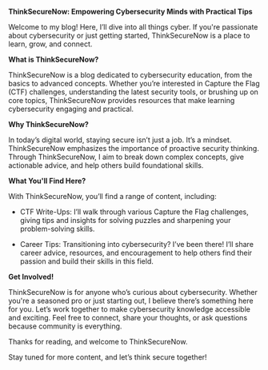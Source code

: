 **ThinkSecureNow: Empowering Cybersecurity Minds with Practical Tips**

Welcome to my blog! Here, I’ll dive into all things cyber. If you're passionate about cybersecurity or just getting started, ThinkSecureNow is a place to learn, grow, and connect.

**What is ThinkSecureNow?**

ThinkSecureNow is a blog dedicated to cybersecurity education, from the basics to advanced concepts. Whether you’re interested in Capture the Flag (CTF) challenges, understanding the latest security tools, or brushing up on core topics, ThinkSecureNow provides resources that make learning cybersecurity engaging and practical.

**Why ThinkSecureNow?**

In today’s digital world, staying secure isn’t just a job. It’s a mindset. ThinkSecureNow emphasizes the importance of proactive security thinking. Through ThinkSecureNow, I aim to break down complex concepts, give actionable advice, and help others build foundational skills.

**What You'll Find Here?**

With ThinkSecureNow, you’ll find a range of content, including:

+ CTF Write-Ups: I’ll walk through various Capture the Flag challenges, giving tips and insights for solving puzzles and sharpening your problem-solving skills.

+ Career Tips: Transitioning into cybersecurity? I’ve been there! I’ll share career advice, resources, and encouragement to help others find their passion and build their skills in this field.

**Get Involved!**

ThinkSecureNow is for anyone who’s curious about cybersecurity. Whether you're a seasoned pro or just starting out, I believe there’s something here for you. Let’s work together to make cybersecurity knowledge accessible and exciting. Feel free to connect, share your thoughts, or ask questions because community is everything.

Thanks for reading, and welcome to ThinkSecureNow. 

Stay tuned for more content, and let’s think secure together!
